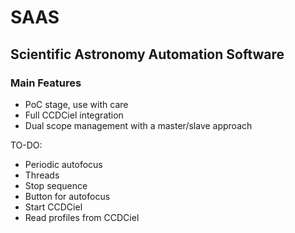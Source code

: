 # SAAS
## Scientific Astronomy Automation Software

### Main Features
 - PoC stage, use with care
 - Full CCDCiel integration
 - Dual scope management with a master/slave approach
 

TO-DO:
 - Periodic autofocus
 - Threads
 - Stop sequence
 - Button for autofocus
 - Start CCDCiel
 - Read profiles from CCDCiel
 
